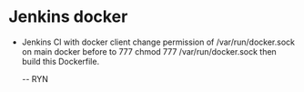 # Jenkins docker
* Jenkins CI with docker client
  change permission of /var/run/docker.sock on main docker before to 777
    chmod 777 /var/run/docker.sock
    then build this Dockerfile.
  
  --
  RYN
